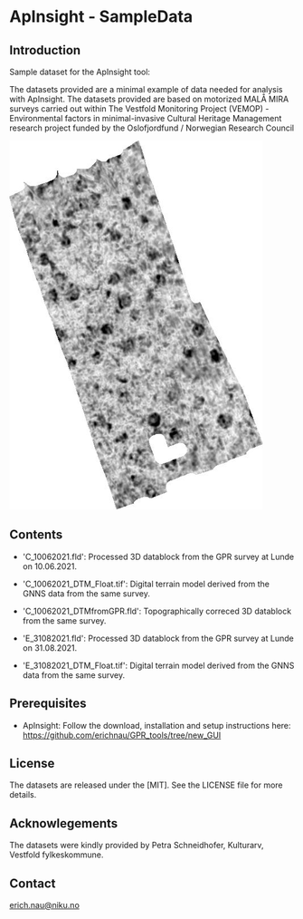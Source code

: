 # ApInsight - SampleData

## Introduction
Sample dataset for the ApInsight tool: 

The datasets provided are a minimal example of data needed for analysis with ApInsight. The datasets provided are based on motorized MALÅ MIRA surveys carried out within The Vestfold Monitoring Project (VEMOP) - Environmental factors in minimal-invasive Cultural Heritage Management research project funded by the Oslofjordfund / Norwegian Research Council

![GPR depthslice C_10062021](C_10062021_040-050.jpg)


## Contents
- 'C_10062021.fld': Processed 3D datablock from the GPR survey at Lunde on 10.06.2021.
 - 'C_10062021_DTM_Float.tif': Digital terrain model derived from the GNNS data from the same survey.
- 'C_10062021_DTMfromGPR.fld': Topographically correced 3D datablock from the same survey.


- 'E_31082021.fld': Processed 3D datablock from the GPR survey at Lunde on 31.08.2021.
- 'E_31082021_DTM_Float.tif': Digital terrain model derived from the GNNS data from the same survey.

## Prerequisites
- ApInsight: Follow the download, installation and setup instructions here: https://github.com/erichnau/GPR_tools/tree/new_GUI


## License
The datasets are released under the [MIT]. See the LICENSE file for more details.
## Acknowlegements
The datasets were kindly provided by Petra Schneidhofer, Kulturarv, Vestfold fylkeskommune.

## Contact
erich.nau@niku.no
